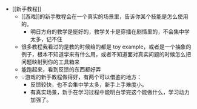 - [[新手教程]]
	- [[游戏]]的新手教程会在一个真实的场景里，告诉你某个技能是怎么使用的。
		- 明日方舟的教学是挺好的，教学关卡是穿插在剧情里的，不会集中学太多，记不住
	- 很多教程我看过的是教的时候给的都是 toy example，或者是一个抽象的例子，根本不知道学来有什么用，或者不知道面对真实问题的时候怎么把问题映射到你的工具箱来
	- 能跑起来，看到反馈的东西都好弄
	- 💡游戏的新手教程做得好，有两个可以借鉴的地方：
		- 反馈较快，也不会集中学太多，新手上手难度小。
		- 有真实场景，新手在学习过程中能明白学完这个能做什么，学习动力加强了。